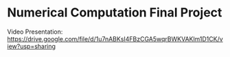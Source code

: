 # Numerical Computation Final Project

Video Presentation: https://drive.google.com/file/d/1u7nABKsI4FBzCGA5wqrBWKVAKlm1D1CK/view?usp=sharing
